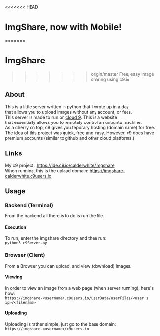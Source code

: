 <<<<<<< HEAD
# ImgShare, now with Mobile!
=======
# ImgShare
>>>>>>> origin/master
Free, easy image sharing using c9.io
## About
This is a little server written in python that I wrote up in a day    
that allows you to upload images without any account, or fees.    
This server is made to run on [cloud 9](http://c9.io). This is a website    
that essentially allows you to remotely control an unbuntu machine.    
As a cherry on top, c9 gives you teporary hosting (domain name) for free.    
The idea of this project was quick, free and easy. However, c9 does have premium accounts (similar to github and other cloud platforms.)
## Links
My c9 project : https://ide.c9.io/calderwhite/imgshare    
When running, this is the upload domain: https://imgshare-calderwhite.c9users.io
## Usage
### Backend (Terminal)
From the backend all there is to do is run the file.
#### Execution
To run, enter the imgshare directory and then run:    
`python3 c9Server.py`
### Browser (Client)
From a Browser you can upload, and view (download) images.
#### Viewing
In order to view an image from a web page (when server running), here's how:    
`https://imgshare-<username>.c9users.io/userData/userFiles/<user's ip>/<filename>`
#### Uploading
Uploading is rather simple, just go to the base domain:    
`https://imgshare-<username>/c9users.io`
